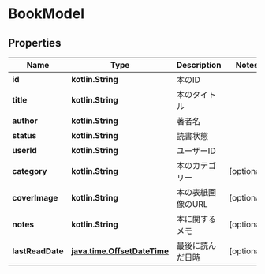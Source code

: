 
# BookModel

## Properties
| Name | Type | Description | Notes |
| ------------ | ------------- | ------------- | ------------- |
| **id** | **kotlin.String** | 本のID |  |
| **title** | **kotlin.String** | 本のタイトル |  |
| **author** | **kotlin.String** | 著者名 |  |
| **status** | **kotlin.String** | 読書状態 |  |
| **userId** | **kotlin.String** | ユーザーID |  |
| **category** | **kotlin.String** | 本のカテゴリー |  [optional] |
| **coverImage** | **kotlin.String** | 本の表紙画像のURL |  [optional] |
| **notes** | **kotlin.String** | 本に関するメモ |  [optional] |
| **lastReadDate** | [**java.time.OffsetDateTime**](java.time.OffsetDateTime.md) | 最後に読んだ日時 |  [optional] |



